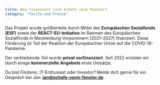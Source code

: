 ```yaml
---
title: Wie finanziert sich Schafe vorm Fenster?
category: "Tarife und Preise"
---
```


Das Projekt wurde größtenteils durch Mittel des **Europäischen Sozialfonds (ESF)** sowie der **REACT-EU-Initiative** im Rahmen des Europäischen Sozialfonds in Mecklenburg-Vorpommern (2021–2027) finanziert. Diese Förderung ist Teil der Reaktion der Europäischen Union auf die COVID-19-Pandemie.

Der verbleibende Teil wurde **privat vorfinanziert**. Seit 2022 erzielen wir durch einige **kommerzielle Angebote** erste Umsätze.

Du bist Förderer, IT-Enthusiast oder Investor? Melde dich gerne für ein Gespräch bei Jan: **<jan@schafe-vorm-fenster.de>**.
